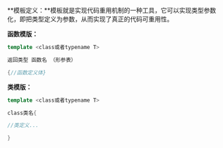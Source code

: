 **模板定义：**模板就是实现代码重用机制的一种工具，它可以实现类型参数化，即把类型定义为参数，从而实现了真正的代码可重用性。 

**函数模版：** 
```C++
template <class或者typename T>

返回类型 函数名 （形参表）

{//函数定义体}

```

**类模版：** 

```C++
template <class或者typename T>

class类名{

//类定义...

}

```



